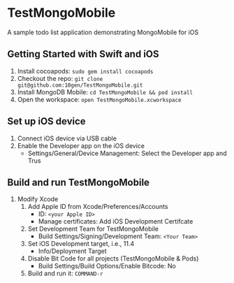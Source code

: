 # TestMongoMobile
A sample todo list application demonstrating MongoMobile for iOS

## Getting Started with Swift and iOS
1. Install cocoapods: `sudo gem install cocoapods`
1. Checkout the repo: `git clone git@github.com:10gen/TestMongoMobile.git`
1. Install MongoDB Mobile: `cd TestMongoMobile && pod install`
1. Open the workspace: `open TestMongoMobile.xcworkspace`

## Set up iOS device
1. Connect iOS device via USB cable
1. Enable the Developer app on the iOS device
	* Settings/General/Device Management: Select the Developer app and Trus

## Build and run TestMongoMobile
1. Modify Xcode
	1. Add Apple ID from Xcode/Preferences/Accounts
		* ID: `<your Apple ID>`
		* Manage certificates: Add iOS Development Certifcate
	1. Set Development Team for TestMongoMobile
		* Build Settings/Signing/Development Team: `<Your Team>`
	1. Set iOS Development target, i.e., 11.4
		* Info/Deployment Target
	1. Disable Bit Code for all projects (TestMongoMobile & Pods)
		* Build Settings/Build Options/Enable Bitcode: No
	1. Build and run it: `COMMAND-r`
